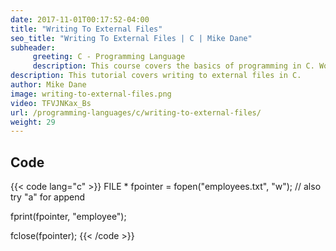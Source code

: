 ```yaml
---
date: 2017-11-01T00:17:52-04:00
title: "Writing To External Files"
seo_title: "Writing To External Files | C | Mike Dane"
subheader:
     greeting: C - Programming Language
     description: This course covers the basics of programming in C. Work your way through the videos and we'll teach you everything you need to know to start your programming journey!
description: This tutorial covers writing to external files in C.
author: Mike Dane
image: writing-to-external-files.png
video: TFVJNKax_Bs
url: /programming-languages/c/writing-to-external-files/
weight: 29
---
```


## Code

{{< code lang="c" >}}
FILE * fpointer = fopen("employees.txt", "w"); // also try "a" for append

fprint(fpointer, "employee");

fclose(fpointer);
{{< /code >}}